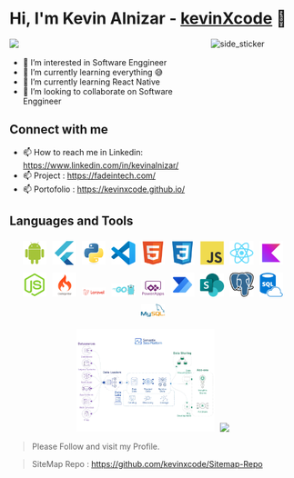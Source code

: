 # Hi, I'm Kevin Alnizar - [kevinXcode](https://kevinxcode.github.io/) 👋
![](https://komarev.com/ghpvc/?username=kevinxcode&color=blue&style=for-the-badge)
<img align="right" width=150px height=150px alt="side_sticker" src="https://media.giphy.com/media/TEnXkcsHrP4YedChhA/giphy.gif" />
- 👀 I’m interested in Software Enggineer 
- 🌱 I’m currently learning everything 😅
- 🌱 I’m currently learning React Native
- 💞️ I’m looking to collaborate on Software Enggineer

## Connect with me
- 📫 How to reach me in Linkedin: https://www.linkedin.com/in/kevinalnizar/ 
- 📫 Project : https://fadeintech.com/
- 📫 Portofolio : https://kevinxcode.github.io/

## Languages and Tools
<p align="center">
<img src="https://raw.githubusercontent.com/devicons/devicon/master/icons/android/android-plain.svg" alt="Android Logo" hspace="3" vspace="5" width="42px">

<img src="https://raw.githubusercontent.com/devicons/devicon/master/icons/flutter/flutter-original.svg" alt="Flutter" hspace="3" vspace="5" width="42px">

<img src="https://raw.githubusercontent.com/devicons/devicon/master/icons/python/python-original.svg" alt="python" hspace="3" vspace="5" width="42px">

<img src="https://raw.githubusercontent.com/devicons/devicon/master/icons/vscode/vscode-original.svg" alt="VS CODE" hspace="3" vspace="5" width="42px">

<img src="https://raw.githubusercontent.com/devicons/devicon/master/icons/html5/html5-original.svg" alt="HTML" hspace="3" vspace="5" width="42px">

<img src="https://raw.githubusercontent.com/devicons/devicon/master/icons/css3/css3-original.svg" alt="CSS" hspace="3" vspace="5" width="42px">

<img src="https://raw.githubusercontent.com/devicons/devicon/master/icons/javascript/javascript-original.svg" hspace="3" vspace="5" alt="java script Logo" width="42px">

<img src="https://raw.githubusercontent.com/devicons/devicon/master/icons/react/react-original.svg" alt="React Native" hspace="3" vspace="5" width="42px">

<img src="https://raw.githubusercontent.com/devicons/devicon/master/icons/kotlin/kotlin-original.svg" alt="Node js Logo" hspace="3" vspace="5" width="42px">

<img src="https://raw.githubusercontent.com/devicons/devicon/master/icons/nodejs/nodejs-original.svg" alt="Node JS" hspace="3" vspace="5" width="42px">

<img src="images/Codeigniter.png" hspace="3" vspace="5" alt="Codeigniter" width="42px">

<img src="images/laravel.png" hspace="3" vspace="5" alt="laravel" width="42px">

<img src="images/go.png" hspace="3" vspace="5" alt="GO" width="42px">

<img src="images/powerApps.png" hspace="3" vspace="5" alt="Power Apps" width="42px">

<img src="images/automate.png" hspace="3" vspace="5" alt="Power Automate" width="42px">

<img src="images/sharepoint.png" hspace="3" vspace="5" alt="Share Point" width="42px">

<img src="images/postgreSQL.png" hspace="3" vspace="5" alt="Postgre SQL" width="42px">

<img src="images/Azure-SQL-Database.png" vspace="5" hspace="3" alt="Azure-SQL-Database" width="42px">

<img src="images/MySQL.png" alt="MySQL" hspace="3" vspace="5" width="42px">

</p>

<break>


<p align="center">
<img src="images/1672280337624.gif" hspace="3" width="48%">
<img src="https://media0.giphy.com/media/qgQUggAC3Pfv687qPC/giphy.gif?cid=ecf05e470wiivnekxhe647ezupmu99zoyuqkf65pj6dx2oxz&rid=giphy.gif&ct=g" hspace="3" width="48%">
</p>

> Please Follow and visit my Profile.
  

> SiteMap Repo : https://github.com/kevinxcode/Sitemap-Repo





<!---
kevinxcode/kevinxcode is a ✨ special ✨ repository because its `README.md` (this file) appears on your GitHub profile.
You can click the Preview link to take a look at your changes.
--->
